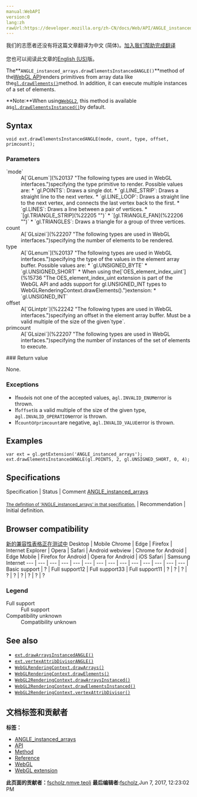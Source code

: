 ```yaml
---
manual:WebAPI
version:0
lang:zh
rawUrl:https://developer.mozilla.org/zh-CN/docs/Web/API/ANGLE_instanced_arrays/drawElementsInstancedANGLE
---
```




<bdi>我们的志愿者还没有将这篇文章翻译为<bdi>中文 (简体)</bdi>。[加入我们帮助完成翻译](%22235 "")<br></br>您也可以阅读此文章的[English (US)](%14053 "")版。</bdi>






The**`ANGLE_instanced_arrays.drawElementsInstancedANGLE()`**method of the[WebGL API](%9901 "")renders primitives from array data like the[`gl.drawElements()`](%14054 "The WebGLRenderingContext.drawElements() method of the WebGL API renders primitives from array data.")method. In addition, it can execute multiple instances of a set of elements.



**Note:**When using[`WebGL2`](%9906 "The WebGL2RenderingContext interface provides the OpenGL ES 3.0 rendering context for the drawing surface of an HTML <canvas> element."), this method is available as[`gl.drawElementsInstanced()`](%22208 "The WebGL2RenderingContext.drawElementsInstanced() method of the WebGL 2 API renders primitives from array data like the gl.drawElements() method. In addition, it can execute multiple instances of a set of elements.")by default.



## Syntax<a name="Syntax"></a>

```
void ext.drawElementsInstancedANGLE(mode, count, type, offset, primcount);

```

### Parameters<a name="Parameters"></a>
<dl><dt id=''>`mode`</dt><dd>A[`GLenum`](%20137 "The following types are used in WebGL interfaces.")specifying the type primitive to render. Possible values are:
* `gl.POINTS`: Draws a single dot.
* `gl.LINE_STRIP`: Draws a straight line to the next vertex.
* `gl.LINE_LOOP`: Draws a straight line to the next vertex, and connects the last vertex back to the first.
* `gl.LINES`: Draws a line between a pair of vertices.
* `[gl.TRIANGLE_STRIP](%22205 "")`
* `[gl.TRIANGLE_FAN](%22206 "")`
* `gl.TRIANGLES`: Draws a triangle for a group of three vertices.
</dd><dt id=''>count</dt><dd>A[`GLsizei`](%22207 "The following types are used in WebGL interfaces.")specifying the number of elements to be rendered.</dd><dt id=''>type</dt><dd>A[`GLenum`](%20137 "The following types are used in WebGL interfaces.")specifying the type of the values in the element array buffer. Possible values are:
* `gl.UNSIGNED_BYTE`
* `gl.UNSIGNED_SHORT`
* When using the[`OES_element_index_uint`](%15736 "The OES_element_index_uint extension is part of the WebGL API and adds support for gl.UNSIGNED_INT types to WebGLRenderingContext.drawElements().")extension:
	* `gl.UNSIGNED_INT`
</dd><dt id=''>offset</dt><dd>A[`GLintptr`](%22242 "The following types are used in WebGL interfaces.")specifying an offset in the element array buffer. Must be a valid multiple of the size of the given`type`.</dd><dt id=''>primcount</dt><dd>A[`GLsizei`](%22207 "The following types are used in WebGL interfaces.")specifying the number of instances of the set of elements to execute.</dd></dl>
### Return value<a name="Return_value"></a>


None.


### Exceptions<a name="Exceptions"></a>

* If`mode`is not one of the accepted values, a`gl.INVALID_ENUM`error is thrown.
* If`offset`is a valid multiple of the size of the given type, a`gl.INVALID_OPERATION`error is thrown.
* If`count`or`primcount`are negative, a`gl.INVALID_VALUE`error is thrown.

## Examples<a name="Examples"></a>

```
var ext = gl.getExtension('ANGLE_instanced_arrays');
ext.drawElementsInstancedANGLE(gl.POINTS, 2, gl.UNSIGNED_SHORT, 0, 4);
```

## Specifications<a name="Specifications"></a>
Specification | Status | Comment 
[ANGLE_instanced_arrays<br></br><small>The definition of &#39;ANGLE_instanced_arrays&#39; in that specification.</small>](%3343 "") | Recommendation | Initial definition. 


## Browser compatibility<a name="Browser_compatibility"></a>
[新的兼容性表格正在测试中<i></i>](%3360 "")
<abbr>Desktop<i></i></abbr> | <abbr>Mobile<i></i></abbr> 
<abbr>Chrome<i></i></abbr> | <abbr>Edge<i></i></abbr> | <abbr>Firefox<i></i></abbr> | <abbr>Internet Explorer<i></i></abbr> | <abbr>Opera<i></i></abbr> | <abbr>Safari<i></i></abbr> | <abbr>Android webview<i></i></abbr> | <abbr>Chrome for Android<i></i></abbr> | <abbr>Edge Mobile<i></i></abbr> | <abbr>Firefox for Android<i></i></abbr> | <abbr>Opera for Android<i></i></abbr> | <abbr>iOS Safari<i></i></abbr> | <abbr>Samsung Internet<i></i></abbr> 
 ---  |  ---  |  ---  |  ---  |  ---  |  ---  |  ---  |  ---  |  ---  |  ---  |  ---  |  ---  |  ---  |  ---  | 
Basic support | <abbr>?</abbr> | <abbr>Full support</abbr>12 | <abbr>Full support</abbr>33 | <abbr>Full support</abbr>11 | <abbr>?</abbr> | <abbr>?</abbr> | <abbr>?</abbr> | <abbr>?</abbr> | <abbr>?</abbr> | <abbr>?</abbr> | <abbr>?</abbr> | <abbr>?</abbr> | <abbr>?</abbr> 


### Legend<a name="Legend"></a>
<dl><dt id=''><abbr>Full support</abbr></dt><dd>Full support</dd><dt id=''><abbr>Compatibility unknown</abbr></dt><dd>Compatibility unknown</dd></dl>

## See also<a name="See_also"></a>

* [`ext.drawArraysInstancedANGLE()`](%14051 "The ANGLE_instanced_arrays.drawArraysInstancedANGLE() method of the WebGL API renders primitives from array data like the gl.drawArrays() method. In addition, it can execute multiple instances of the range of elements.")
* [`ext.vertexAttribDivisorANGLE()`](%14055 "The ANGLE_instanced_arrays.vertexAttribDivisorANGLE() method of the WebGL API  modifies the rate at which generic vertex attributes advance when rendering multiple instances of primitives with ext.drawArraysInstancedANGLE() and ext.drawElementsInstancedANGLE().")
* [`WebGLRenderingContext.drawArrays()`](%14052 "The WebGLRenderingContext.drawArrays() method of the WebGL API renders primitives from array data.")
* [`WebGLRenderingContext.drawElements()`](%14054 "The WebGLRenderingContext.drawElements() method of the WebGL API renders primitives from array data.")
* [`WebGL2RenderingContext.drawArraysInstanced()`](%22012 "The WebGL2RenderingContext.drawArraysInstanced() method of the WebGL 2 API renders primitives from array data like the gl.drawArrays() method. In addition, it can execute multiple instances of the range of elements.")
* [`WebGL2RenderingContext.drawElementsInstanced()`](%22208 "The WebGL2RenderingContext.drawElementsInstanced() method of the WebGL 2 API renders primitives from array data like the gl.drawElements() method. In addition, it can execute multiple instances of a set of elements.")
* [`WebGL2RenderingContext.vertexAttribDivisor()`](%22209 "The WebGL2RenderingContext.vertexAttribDivisor() method of the WebGL 2 API modifies the rate at which generic vertex attributes advance when rendering multiple instances of primitives with gl.drawArraysInstanced() and gl.drawElementsInstanced().")



## 文档标签和贡献者
**标签：**
* [ANGLE_instanced_arrays](%22210 "")
* [API](%50 "")
* [Method](%14476 "")
* [Reference](%3381 "")
* [WebGL](%52 "")
* [WebGL extension](%9914 "")

**此页面的贡献者：**[fscholz](%60 ""),[nmve](%4863 ""),[teoli](%160 "")
**最后编辑者:**[fscholz](%60 ""),<time>Jun 7, 2017, 12:23:02 PM</time>


